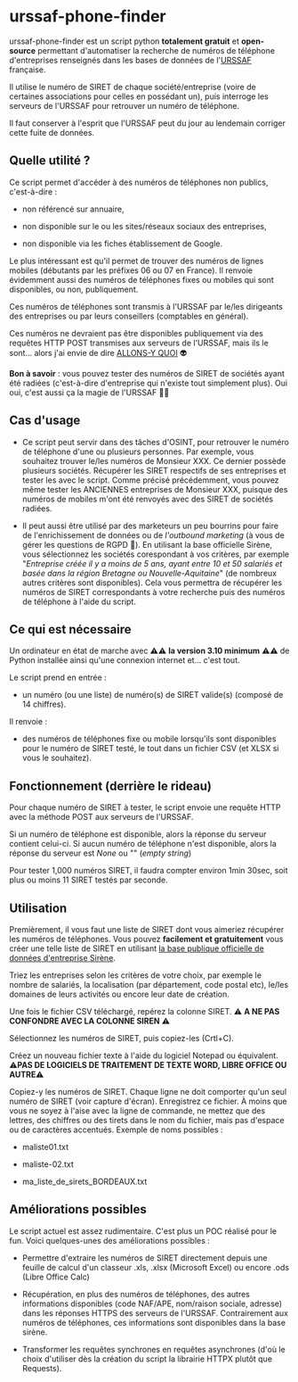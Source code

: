 # urssaf-phone-finder


urssaf-phone-finder est un script python **totalement gratuit** et **open-source** permettant d'automatiser la recherche de numéros de téléphone d'entreprises renseignés dans les bases de données de l'[URSSAF](https://www.urssaf.fr) française.


Il utilise le numéro de SIRET de chaque société/entreprise (voire de certaines associations pour celles en possédant un), puis interroge les serveurs de l'URSSAF pour retrouver un numéro de téléphone.

Il faut conserver à l'esprit que l'URSSAF peut du jour au lendemain corriger cette fuite de données.


## Quelle utilité ?


Ce script permet d'accéder à des numéros de téléphones non publics, c'est-à-dire :


* non référencé sur annuaire,

* non disponible sur le ou les sites/réseaux sociaux des entreprises,

* non disponible via les fiches établissement de Google.



Le plus intéressant est qu'il permet de trouver des numéros de lignes mobiles (débutants par les préfixes 06 ou 07 en France). Il renvoie évidemment aussi des numéros de téléphones fixes ou mobiles qui sont disponibles, ou non, publiquement.


Ces numéros de téléphones sont transmis à l'URSSAF par le/les dirigeants des entreprises ou par leurs conseillers (comptables en général).


Ces numéros ne devraient pas être disponibles publiquement via des requêtes HTTP POST transmises aux serveurs de l'URSSAF, mais ils le sont... alors j'ai envie de dire [ALLONS-Y QUOI](https://youtu.be/PzyDHTHBFFM) 👽

**Bon à savoir** : vous pouvez tester des numéros de SIRET de sociétés ayant été radiées (c'est-à-dire d'entreprise qui n'existe tout simplement plus). Oui oui, c'est aussi ça la magie de l'URSSAF 🧙‍♂️

## Cas d'usage

* Ce script peut servir dans des tâches d'OSINT, pour retrouver le numéro de téléphone d'une ou plusieurs personnes. Par exemple, vous souhaitez trouver le/les numéros de Monsieur XXX. Ce dernier possède plusieurs sociétés. Récupérer les SIRET respectifs de ses entreprises et tester les avec le script. Comme précisé précédemment, vous pouvez même tester les ANCIENNES entreprises de Monsieur XXX, puisque des numéros de mobiles m'ont été renvoyés avec des SIRET de sociétés radiées.

* Il peut aussi être utilisé par des marketeurs un peu bourrins pour faire de l'enrichissement de données ou de _l'outbound marketing_ (à vous de gérer les questions de RGPD 🥶). En utilisant la base officielle Sirène, vous sélectionnez les sociétés corespondant à vos critères, par exemple "_Entreprise créée il y a moins de 5 ans, ayant entre 10 et 50 salariés et basée dans la région Bretagne ou Nouvelle-Aquitaine_" (de nombreux autres critères sont disponibles). Cela vous permettra de récupérer les numéros de SIRET correspondants à votre recherche puis des numéros de téléphone à l'aide du script.

## Ce qui est nécessaire


Un ordinateur en état de marche avec ⚠️⚠️ **la version 3.10 minimum** ⚠️⚠️ de Python installée ainsi qu'une connexion internet et... c'est tout.


Le script prend en entrée :


* un numéro (ou une liste) de numéro(s) de SIRET valide(s) (composé de 14 chiffres).



Il renvoie :


* des numéros de téléphones fixe ou mobile lorsqu'ils sont disponibles pour le numéro de SIRET testé, le tout dans un fichier CSV (et XLSX si vous le souhaitez).




## Fonctionnement (derrière le rideau)


Pour chaque numéro de SIRET à tester, le script envoie une requête HTTP avec la méthode POST aux serveurs de l'URSSAF.


Si un numéro de téléphone est disponible, alors la réponse du serveur contient celui-ci. Si aucun numéro de téléphone n'est disponible, alors la réponse du serveur est _None_ ou "" (_empty string_)


Pour tester 1,000 numéros SIRET, il faudra compter environ 1min 30sec, soit plus ou moins 11 SIRET testés par seconde.


## Utilisation


Premièrement, il vous faut une liste de SIRET dont vous aimeriez récupérer les numéros de téléphones. Vous pouvez **facilement et gratuitement** vous créer une telle liste de SIRET en utilisant [la base publique officielle de données d'entreprise Sirène](https://www.sirene.fr/sirene/public/creation-fichier).


Triez les entreprises selon les critères de votre choix, par exemple le nombre de salariés, la localisation (par département, code postal etc), le/les domaines de leurs activités ou encore leur date de création.


Une fois le fichier CSV téléchargé, repérez la colonne SIRET. ⚠️ **A NE PAS CONFONDRE AVEC LA COLONNE SIREN** ⚠️


Sélectionnez les numéros de SIRET, puis copiez-les (Crtl+C).


Créez un nouveau fichier texte à l'aide du logiciel Notepad ou équivalent. ⚠️**PAS DE LOGICIELS DE TRAITEMENT DE TEXTE WORD, LIBRE OFFICE OU AUTRE**⚠️


Copiez-y les numéros de SIRET. Chaque ligne ne doit comporter qu'un seul numéro de SIRET (voir capture d'écran). Enregistrez ce fichier. À moins que vous ne soyez à l'aise avec la ligne de commande, ne mettez que des lettres, des chiffres ou des tirets dans le nom du fichier, mais pas d'espace ou de caractères accentués. Exemple de noms possibles :


* maliste01.txt

* maliste-02.txt

* ma_liste_de_sirets_BORDEAUX.txt


## Améliorations possibles


Le script actuel est assez rudimentaire. C'est plus un POC réalisé pour le fun. Voici quelques-unes des améliorations possibles :


* Permettre d'extraire les numéros de SIRET directement depuis une feuille de calcul d'un classeur .xls, .xlsx (Microsoft Excel) ou encore .ods (Libre Office Calc)

* Récupération, en plus des numéros de téléphones, des autres informations disponibles (code NAF/APE, nom/raison sociale, adresse) dans les réponses HTTPS des serveurs de l'URSSAF. Contrairement aux numéros de téléphones, ces informations sont disponibles dans la base sirène.

* Transformer les requêtes synchrones en requêtes asynchrones (d'où le choix d'utiliser dès la création du script la librairie HTTPX plutôt que Requests).
